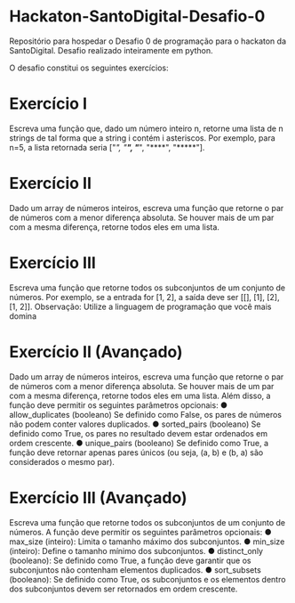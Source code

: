 # Hackaton-SantoDigital-Desafio-0
Repositório para hospedar o Desafio 0 de programação para o hackaton da SantoDigital.
Desafio realizado inteiramente em python.

O desafio constitui os seguintes exercícios:

# Exercício I
Escreva uma função que, dado um número inteiro n, retorne uma lista
de n strings de tal forma que a string i contém i asteriscos. Por exemplo,
para n=5, a lista retornada seria ["*", "**", "***", "****", "*****"].

# Exercício II
Dado um array de números inteiros, escreva uma função que retorne o
par de números com a menor diferença absoluta. Se houver mais de um
par com a mesma diferença, retorne todos eles em uma lista.

# Exercício III
Escreva uma função que retorne todos os subconjuntos de um conjunto
de números. Por exemplo, se a entrada for [1, 2], a saída deve ser [[], [1],
[2], [1, 2]].
Observação: Utilize a linguagem de programação que você mais domina


# Exercício II (Avançado)

Dado um array de números inteiros, escreva uma função que retorne o
par de números com a menor diferença absoluta. Se houver mais de um
par com a mesma diferença, retorne todos eles em uma lista. Além
disso, a função deve permitir os seguintes parâmetros opcionais:
● allow_duplicates (booleano)
Se definido como False, os pares de números não podem conter
valores duplicados.
● sorted_pairs (booleano)
Se definido como True, os pares no resultado devem estar
ordenados em ordem crescente.
● unique_pairs (booleano)
Se definido como True, a função deve retornar apenas pares
únicos (ou seja, (a, b) e (b, a) são considerados o mesmo par).


# Exercício III (Avançado)

Escreva uma função que retorne todos os subconjuntos de um conjunto
de números. A função deve permitir os seguintes parâmetros opcionais:
● max_size (inteiro): Limita o tamanho máximo dos subconjuntos.
● min_size (inteiro): Define o tamanho mínimo dos subconjuntos.
● distinct_only (booleano): Se definido como True, a função deve
garantir que os subconjuntos não contenham elementos duplicados.
● sort_subsets (booleano): Se definido como True, os subconjuntos e
os elementos dentro dos subconjuntos devem ser retornados em
ordem crescente.
